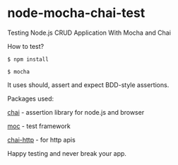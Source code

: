 # node-mocha-chai-test
Testing Node.js CRUD Application With Mocha and Chai

How to test?

`$ npm install`

`$ mocha`

It uses should, assert and expect BDD-style assertions.

Packages used: 

  [chai][cj] - assertion library for node.js and browser
  
  [moc][mc] - test framework
  
  [chai-http][ch] - for http apis
  
  [cj]:http://chaijs.com
  [mc]:https://mochajs.org
  [ch]:https://www.npmjs.com/package/chai-http
  
  
  Happy testing and never break your app.